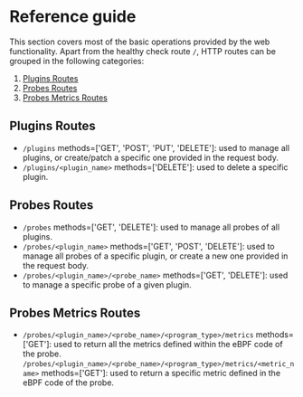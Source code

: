 # Reference guide

This section covers most of the basic operations provided by the web functionality.
Apart from the healthy check route `/`, HTTP routes can be grouped in the following categories:

1. [Plugins Routes](#plugins-routes)
2. [Probes Routes](#probes-routes)
3. [Probes Metrics Routes](#probes-metrics-routes)

## Plugins Routes

* `/plugins` methods=['GET', 'POST', 'PUT', 'DELETE']: used to manage all plugins, or create/patch a specific one provided in the request body.
* `/plugins/<plugin_name>` methods=['DELETE']: used to delete a specific plugin.

## Probes Routes

* `/probes` methods=['GET', 'DELETE']: used to manage all probes of all plugins.
* `/probes/<plugin_name>` methods=['GET', 'POST', 'DELETE']: used to manage all probes of a specific plugin, or create a new one provided in the request body.
* `/probes/<plugin_name>/<probe_name>` methods=['GET', 'DELETE']: used to manage a specific probe of a given plugin.

## Probes Metrics Routes

* `/probes/<plugin_name>/<probe_name>/<program_type>/metrics` methods=['GET']: used to return all the metrics defined within the eBPF code of the probe.
`/probes/<plugin_name>/<probe_name>/<program_type>/metrics/<metric_name>` methods=['GET']: used to return a specific metric defined in the eBPF code of the probe.
